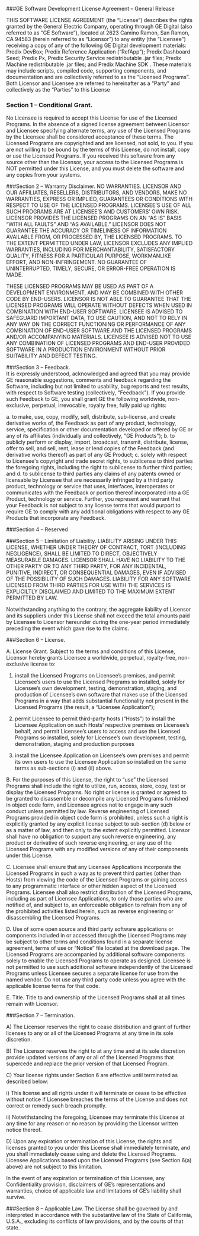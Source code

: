 ###GE Software Development License Agreement – General Release 

THIS SOFTWARE LICENSE AGREEMENT (the “License”) describes the rights granted by the General Electric Company, operating through GE Digital (also referred to as “GE Software”), located at 2623 Camino Ramon, San Ramon, CA 94583 (herein referred to as “Licensor”) to any entity (the “Licensee”) receiving a copy of any of the following GE Digital development materials: Predix DevBox; Predix Reference Application (“RefApp”); Predix Dashboard Seed; Predix Px, Predix Security Service redistributable .jar files; Predix Machine redistributable .jar files; and Predix Machine SDK .  These materials may include scripts, compiled code, supporting components, and documentation and are collectively referred to as the “Licensed Programs”.  Both Licensor and Licensee are referred to hereinafter as a “Party” and collectively as the “Parties” to this License

### Section 1 – Conditional Grant. 
No Licensee is required to accept this License for use of the Licensed Programs. In the absence of a signed license agreement between Licensor and Licensee specifying alternate terms, any use of the Licensed Programs by the Licensee shall be considered acceptance of these terms.  The Licensed Programs are copyrighted and are licensed, not sold, to you.  If you are not willing to be bound by the terms of this License, do not install, copy or use the Licensed Programs.  If you received this software from any source other than the Licensor, your access to the Licensed Programs is NOT permitted under this License, and you must delete the software and any copies from your systems.

###Section 2 – Warranty Disclaimer. 
NO WARRANTIES. LICENSOR AND OUR AFFILIATES, RESELLERS, DISTRIBUTORS, AND VENDORS, MAKE NO WARRANTIES, EXPRESS OR IMPLIED, GUARANTEES OR CONDITIONS WITH RESPECT TO USE OF THE LICENSED PROGRAMS.  LICENSEE’S USE OF ALL SUCH PROGRAMS ARE AT LICENSEE’S AND CUSTOMERS’ OWN RISK. LICENSOR PROVIDES THE LICENSED PROGRAMS ON AN “AS IS” BASIS “WITH ALL FAULTS” AND “AS AVAILABLE.” LICENSOR DOES NOT GUARANTEE THE ACCURACY OR TIMELINESS OF INFORMATION AVAILABLE FROM, OR PROCESSED BY, THE LICENSED PROGRAMS. TO THE EXTENT PERMITTED UNDER LAW, LICENSOR EXCLUDES ANY IMPLIED WARRANTIES, INCLUDING FOR MERCHANTABILITY, SATISFACTORY QUALITY, FITNESS FOR A PARTICULAR PURPOSE, WORKMANLIKE EFFORT, AND NON-INFRINGEMENT.  NO GUARANTEE OF UNINTERRUPTED, TIMELY, SECURE, OR ERROR-FREE OPERATION IS MADE. 

THESE LICENSED PROGRAMS MAY BE USED AS PART OF A DEVELOPMENT ENVIRONMENT, AND MAY BE COMBINED WITH OTHER CODE BY END-USERS.  LICENSOR IS NOT ABLE TO GUARANTEE THAT THE LICENSED PROGRAMS WILL OPERATE WITHOUT DEFECTS WHEN USED IN COMBINATION WITH END-USER SOFTWARE.  LICENSEE IS ADVISED TO SAFEGUARD IMPORTANT DATA, TO USE CAUTION, AND NOT TO RELY IN ANY WAY ON THE CORRECT FUNCTIONING OR PERFORMANCE OF ANY COMBINATION OF END-USER SOFTWARE AND THE LICENSED PROGRAMS AND/OR ACCOMPANYING MATERIALS.  LICENSEE IS ADVISED NOT TO USE ANY COMBINATION OF LICENSED PROGRAMS AND END-USER PROVIDED SOFTWARE IN A PRODUCTION ENVIRONMENT WITHOUT PRIOR SUITABILITY AND DEFECT TESTING. 

###Section 3 – Feedback.  
It is expressly understood, acknowledged and agreed that you may provide GE reasonable suggestions, comments and feedback regarding the Software, including but not limited to usability, bug reports and test results, with respect to Software testing (collectively, "Feedback"). If you provide such Feedback to GE, you shall grant GE the following worldwide, non-exclusive, perpetual, irrevocable, royalty free, fully paid up rights: 

  a. to make, use, copy, modify, sell, distribute, sub-license, and create derivative works of, the Feedback as part of any product, technology, service, specification or other documentation developed or offered by GE or any of its affiliates (individually and collectively, "GE Products");
  b. to publicly perform or display, import, broadcast, transmit, distribute, license, offer to sell, and sell, rent, lease or lend copies of the Feedback (and derivative works thereof) as part of any GE Product;
  c. solely with respect to Licensee's copyright and trade secret rights, to sublicense to third parties the foregoing rights, including the right to sublicense to further third parties; and 
  d. to sublicense to third parties any claims of any patents owned or licensable by Licensee that are necessarily infringed by a third party product, technology or service that uses, interfaces, interoperates or communicates with the Feedback or portion thereof incorporated into a GE Product, technology or service. Further, you represent and warrant that your Feedback is not subject to any license terms that would purport to require GE to comply with any additional obligations with respect to any GE Products that incorporate any Feedback.

###Section 4 – Reserved 

###Section 5 – Limitation of Liability. 
LIABILITY ARISING UNDER THIS LICENSE, WHETHER UNDER THEORY OF CONTRACT, TORT (INCLUDING NEGLIGENCE), SHALL BE LIMITED TO DIRECT, OBJECTIVELY MEASURABLE DAMAGES. LICENSOR SHALL HAVE NO LIABILITY TO THE OTHER PARTY OR TO ANY THIRD PARTY, FOR ANY INCIDENTAL, PUNITIVE, INDIRECT, OR CONSEQUENTIAL DAMAGES, EVEN IF ADVISED OF THE POSSIBILITY OF SUCH DAMAGES. LIABILITY FOR ANY SOFTWARE LICENSED FROM THIRD PARTIES FOR USE WITH THE SERVICES IS EXPLICILTLY DISCLAIMED AND LIMITED TO THE MAXIMUM EXTENT PERMITTED BY LAW. 

Notwithstanding anything to the contrary, the aggregate liability of Licensor and its suppliers under this License shall not exceed the total amounts paid by Licensee to Licensor hereunder during the one-year period immediately preceding the event which gave rise to the claims. 

###Section 6 – License.

A. License Grant. Subject to the terms and conditions of this License, Licensor hereby grants Licensee a worldwide, perpetual, royalty-free, non-exclusive license to: 

   1. install the Licensed Programs on Licensee’s premises, and permit Licensee’s users to use the Licensed Programs so installed, solely for Licensee’s own development, testing, demonstration, staging, and production of Licensee’s own software that makes use of the Licensed Programs in a way that adds substantial functionality not present in the Licensed Programs (the result, a “Licensee Application”); 

   2. permit Licensee to permit third-party hosts (“Hosts”) to install the Licensee Application on such Hosts’ respective premises on Licensee’s behalf, and permit Licensee’s users to access and use the Licensed Programs so installed, solely for Licensee’s own development, testing, demonstration, staging and production purposes

   3. install the Licensee Application on Licensee’s own premises and permit its own users to use the Licensee Application so installed on the same terms as sub-sections (i) and (ii) above. 

B. For the purposes of this License, the right to “use” the Licensed Programs shall include the right to utilize, run, access, store, copy, test or display the Licensed Programs. No right or license is granted or agreed to be granted to disassemble or decompile any Licensed Programs furnished in object code form, and Licensee agrees not to engage in any such conduct unless permitted by law. Reverse engineering of Licensed Programs provided in object code form is prohibited, unless such a right is explicitly granted by any explicit license subject to sub-section (d) below or as a matter of law, and then only to the extent explicitly permitted.  Licensor shall have no obligation to support any such reverse engineering, any product or derivative of such reverse engineering, or any use of the Licensed Programs with any modified versions of any of their components under this License. 

C. Licensee shall ensure that any Licensee Applications incorporate the Licensed Programs in such a way as to prevent third parties (other than Hosts) from viewing the code of the Licensed Programs or gaining access to any programmatic interface or other hidden aspect of the Licensed Programs.  Licensee shall also restrict distribution of the Licensed Programs, including as part of Licensee Applications, to only those parties who are notified of, and subject to, an enforceable obligation to refrain from any of the prohibited activities listed herein, such as reverse engineering or disassembling the Licensed Programs. 


D. Use of some open source and third party software applications or components included in or accessed through the Licensed Programs may be subject to other terms and conditions found in a separate license agreement, terms of use or “Notice” file located at the download page. The Licensed Programs are accompanied by additional software components solely to enable the Licensed Programs to operate as designed. Licensee is not permitted to use such additional software independently of the Licensed Programs unless Licensee secures a separate license for use from the named vendor.  Do not use any third party code unless you agree with the applicable license terms for that code.

E. Title. Title to and ownership of the Licensed Programs shall at all times remain with Licensor.

###Section 7 – Termination. 

A)	The Licensor reserves the right to cease distribution and grant of further licenses to any or all of the Licensed Programs at any time in its sole discretion.

B)	The Licensor reserves the right to at any time and at its sole discretion provide updated versions of any or all of the Licensed Programs that supercede and replace the prior version of that Licensed Program.

C)	Your license rights under Section 6 are effective until terminated as described below:

i)	This license and all rights under it will terminate or cease to be effective without notice if Licensee breaches the terms of the License and does not correct or remedy such breach promptly.

ii)	Notwithstanding the foregoing, Licensee may terminate this License at any time for any reason or no reason by providing the Licensor written notice thereof.  

D)	Upon any expiration or termination of this License, the rights and licenses granted to you under this License shall immediately terminate, and you shall immediately cease using and delete the Licensed Programs.  Licensee Applications based upon the Licensed Programs (see Section 6(a) above) are not subject to this limitation.  

In the event of any expiration or termination of this Licensee, any Confidentiality provision, disclaimers of GE’s representations and warranties, choice of applicable law and limitations of GE’s liability shall survive.

###Section 8 – Applicable Law. 
The License shall be governed by and interpreted in accordance with the substantive law of the State of California, U.S.A., excluding its conflicts of law provisions, and by the courts of that state. 
